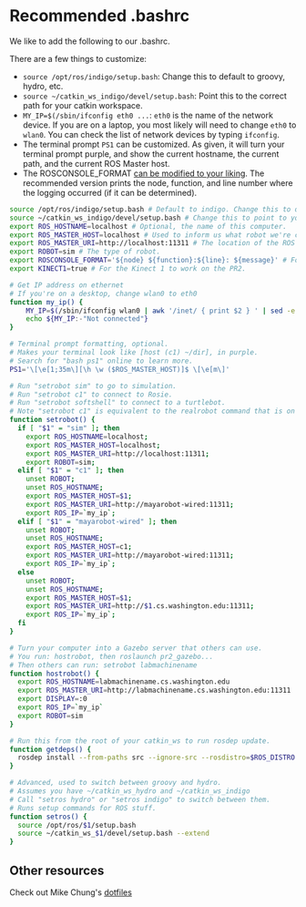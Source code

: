 # Recommended .bashrc
We like to add the following to our .bashrc.

There are a few things to customize:

- `source /opt/ros/indigo/setup.bash`: Change this to default to groovy, hydro, etc.
- `source ~/catkin_ws_indigo/devel/setup.bash`: Point this to the correct path for your catkin workspace.
- `MY_IP=$(/sbin/ifconfig eth0 ...`: `eth0` is the name of the network device. If you are on a laptop, you most likely will need to change `eth0` to `wlan0`. You can check the list of network devices by typing `ifconfig`.
- The terminal prompt `PS1` can be customized. As given, it will turn your terminal prompt purple, and show the current hostname, the current path, and the current ROS Master host.
- The ROSCONSOLE_FORMAT [can be modified to your liking](http://wiki.ros.org/rosconsole#Console_Output_Formatting). The recommended version prints the node, function, and line number where the logging occurred (if it can be determined).

```bash
source /opt/ros/indigo/setup.bash # Default to indigo. Change this to default to another distro if you want.
source ~/catkin_ws_indigo/devel/setup.bash # Change this to point to your catkin_ws.
export ROS_HOSTNAME=localhost # Optional, the name of this computer.
export ROS_MASTER_HOST=localhost # Used to inform us what robot we're connected to.
export ROS_MASTER_URI=http://localhost:11311 # The location of the ROS master.
export ROBOT=sim # The type of robot.
export ROSCONSOLE_FORMAT='${node} ${function}:${line}: ${message}' # Formats log messages, see http://wiki.ros.org/rosconsole#Console_Output_Formatting
export KINECT1=true # For the Kinect 1 to work on the PR2.

# Get IP address on ethernet
# If you're on a desktop, change wlan0 to eth0
function my_ip() {
    MY_IP=$(/sbin/ifconfig wlan0 | awk '/inet/ { print $2 } ' | sed -e s/addr://)
    echo ${MY_IP:-"Not connected"}
}

# Terminal prompt formatting, optional.
# Makes your terminal look like [host (c1) ~/dir], in purple.
# Search for "bash ps1" online to learn more.
PS1='\[\e[1;35m\][\h \w ($ROS_MASTER_HOST)]$ \[\e[m\]'

# Run "setrobot sim" to go to simulation.
# Run "setrobot c1" to connect to Rosie.
# Run "setrobot softshell" to connect to a turtlebot.
# Note "setrobot c1" is equivalent to the realrobot command that is on most machines.
function setrobot() {
  if [ "$1" = "sim" ]; then
    export ROS_HOSTNAME=localhost;
    export ROS_MASTER_HOST=localhost;
    export ROS_MASTER_URI=http://localhost:11311;
    export ROBOT=sim;
  elif [ "$1" = "c1" ]; then
    unset ROBOT;
    unset ROS_HOSTNAME;
    export ROS_MASTER_HOST=$1;
    export ROS_MASTER_URI=http://mayarobot-wired:11311;
    export ROS_IP=`my_ip`;
  elif [ "$1" = "mayarobot-wired" ]; then
    unset ROBOT;
    unset ROS_HOSTNAME;
    export ROS_MASTER_HOST=c1;
    export ROS_MASTER_URI=http://mayarobot-wired:11311;
    export ROS_IP=`my_ip`;
  else
    unset ROBOT;
    unset ROS_HOSTNAME;
    export ROS_MASTER_HOST=$1;
    export ROS_MASTER_URI=http://$1.cs.washington.edu:11311;
    export ROS_IP=`my_ip`;
  fi
}

# Turn your computer into a Gazebo server that others can use.
# You run: hostrobot, then roslaunch pr2_gazebo...
# Then others can run: setrobot labmachinename
function hostrobot() {
  export ROS_HOSTNAME=labmachinename.cs.washington.edu
  export ROS_MASTER_URI=http://labmachinename.cs.washington.edu:11311
  export DISPLAY=:0
  export ROS_IP=`my_ip`
  export ROBOT=sim
}

# Run this from the root of your catkin_ws to run rosdep update.
function getdeps() {
  rosdep install --from-paths src --ignore-src --rosdistro=$ROS_DISTRO -y
}

# Advanced, used to switch between groovy and hydro.
# Assumes you have ~/catkin_ws_hydro and ~/catkin_ws_indigo
# Call "setros hydro" or "setros indigo" to switch between them.
# Runs setup commands for ROS stuff.
function setros() {
  source /opt/ros/$1/setup.bash
  source ~/catkin_ws_$1/devel/setup.bash --extend
}
```

## Other resources
Check out Mike Chung's [dotfiles](https://github.com/mjyc/dotfiles)

